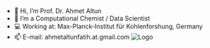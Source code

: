 - 👋 Hi, I’m Prof. Dr. Ahmet Altun
- 👀 I’m a Computational Chemist / Data Scientist
- 💻 Working at: Max-Planck-Institut für Kohlenforshung, Germany
- 📫 E-mail: ahmetaltunfatih.at.gmail.com
![Logo]("https://github-readme-stats.vercel.app/api?username=ahmetaltunfatih&&show_icons=true&title_color=ffffff&icon_color=bb2acf&text_color=daf7dc&bg_color=151515")
<!---
ahmetaltunfatih/ahmetaltunfatih is a ✨ special ✨ repository because its `README.md` (this file) appears on your GitHub profile.
You can click the Preview link to take a look at your changes.
--->

